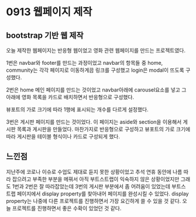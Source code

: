 # 0913 웹페이지 제작
## bootstrap 기반 웹 제작

오늘 제작한 웹페이지는 반응형 웹이었고 영화 관련 웹페이지를 만드는 프로젝트였다.

1번은 navbar와 footer를 만드는 과정이었고 navbar의 항목들 중 home, community는 각각 페이지로 이동하게끔 링크를 구성했고 login은 modal이 뜨도록 구성했다.


2번은 home 메인 페이지를 만드는 것이었고 navbar아래에 carousel요소를 넣고 그 아래에 영화 목록을 카드로 배치하면서 반응형으로 구성했다.

뷰포트의 가로 크기에 따라 1행에 표시되는 개수를 다르게 설정했다.

3번은 게시판 페이지를 만드는 것이었다.
이 페이지는 aside와 section을 이용해서 게시판 목록과 게시판을 만들었다.
마찬가지로 반응형으로 구성하고 뷰포트의 가로 크기에 따라 게시판을 테이블 형식이나 카드로 구성되게 했다.

## 느낀점
지난주에 코로나 이슈로 수업도 제대로 듣지 못한 상황이었고 추석 연휴 동안에 나름 따라 잡으려고 부족한 부분을 메꿔서 아직 부트스트랩이 익숙하지 않은 상황이었지만 그래도 1번과 2번은 잘 따라잡았는데
3번의 게시판 부분에서 좀 어려움이 있었는데 부트스트랩 페이지에서 display property를 찾아내어 페이지를 완성시킬 수 있었다. display property는 나중에 다른 프로젝트를 진행하면서 가장 요긴하게 쓸 수 있을 것 같다. 오늘 프로젝트를 진행하면서 좋은 수확이 있었던 것 같다.